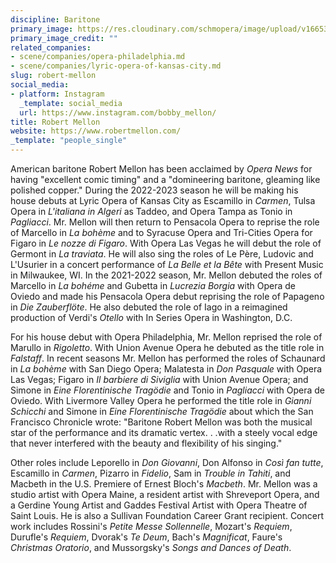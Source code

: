 ```yaml
---
discipline: Baritone
primary_image: https://res.cloudinary.com/schmopera/image/upload/v1665347364/media/2022/10/RobertMellon_sgy6mv.jpg
primary_image_credit: ""
related_companies:
- scene/companies/opera-philadelphia.md
- scene/companies/lyric-opera-of-kansas-city.md
slug: robert-mellon
social_media:
- platform: Instagram
  _template: social_media
  url: https://www.instagram.com/bobby_mellon/
title: Robert Mellon
website: https://www.robertmellon.com/
_template: "people_single"
---
```

American baritone Robert Mellon has been acclaimed by _Opera News_ for having "excellent comic timing" and a "domineering baritone, gleaming like polished copper." During the 2022-2023 season he will be making his house debuts at Lyric Opera of Kansas City as Escamillo in _Carmen_, Tulsa Opera in _L'italiana in Algeri_ as Taddeo, and Opera Tampa as Tonio in _Pagliacci_. Mr. Mellon will then return to Pensacola Opera to reprise the role of Marcello in _La bohème_ and to Syracuse Opera and Tri-Cities Opera for Figaro in _Le nozze di Figaro_. With Opera Las Vegas he will debut the role of Germont in _La traviata_. He will also sing the roles of Le Père, Ludovic and L'Usurier in a concert performance of _La Belle et la Bête_ with Present Music in Milwaukee, WI. In the 2021-2022 season, Mr. Mellon debuted the roles of Marcello in _La bohéme_ and Gubetta in _Lucrezia Borgia_ with Opera de Oviedo and made his Pensacola Opera debut reprising the role of Papageno in _Die Zauberflöte_. He also debuted the role of Iago in a reimagined production of Verdi's _Otello_ with In Series Opera in Washington, D.C.

For his house debut with Opera Philadelphia, Mr. Mellon reprised the role of Marullo in _Rigoletto_. With Union Avenue Opera he debuted as the title role in _Falstaff_. In recent seasons Mr. Mellon has performed the roles of Schaunard in _La bohème_ with San Diego Opera; Malatesta in _Don Pasquale_ with Opera Las Vegas; Figaro in _Il barbiere di Siviglia_ with Union Avenue Opera; and Simone in _Eine Florentinische Tragödie_ and Tonio in _Pagliacci_ with Opera de Oviedo. With Livermore Valley Opera he performed the title role in _Gianni Schicchi_ and Simone in _Eine Florentinische Tragödie_ about which the San Francisco Chronicle wrote: "Baritone Robert Mellon was both the musical star of the performance and its dramatic vertex. . .with a steely vocal edge that never interfered with the beauty and flexibility of his singing."

Other roles include Leporello in _Don Giovanni_, Don Alfonso in _Così fan tutte_, Escamillo in _Carmen_, Pizarro in _Fidelio_, Sam in _Trouble in Tahiti_, and Macbeth in the U.S. Premiere of Ernest Bloch's _Macbeth_. Mr. Mellon was a studio artist with Opera Maine, a resident artist with Shreveport Opera, and a Gerdine Young Artist and Gaddes Festival Artist with Opera Theatre of Saint Louis. He is also a Sullivan Foundation Career Grant recipient. Concert work includes Rossini's _Petite Messe Sollennelle_, Mozart's _Requiem_, Durufle's _Requiem_, Dvorak's _Te Deum_, Bach's _Magnificat_, Faure's _Christmas Oratorio_, and Mussorgsky's _Songs and Dances of Death_.